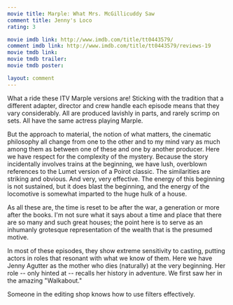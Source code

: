 ```yaml
---
movie title: Marple: What Mrs. McGillicuddy Saw
comment title: Jenny's Loco
rating: 3

movie imdb link: http://www.imdb.com/title/tt0443579/
comment imdb link: http://www.imdb.com/title/tt0443579/reviews-19
movie tmdb link: 
movie tmdb trailer: 
movie tmdb poster: 

layout: comment
---
```


What a ride these ITV Marple versions are! Sticking with the tradition that a different adapter, director and crew handle each episode means that they vary considerably. All are produced lavishly in parts, and rarely scrimp on sets. All have the same actress playing Marple. 

But the approach to material, the notion of what matters, the cinematic philosophy all change from one to the other and to my mind vary as much among them as between one of these and one by another producer. Here we have respect for the complexity of the mystery. Because the story incidentally involves trains at the beginning, we have lush, overblown references to the Lumet version of a Poirot classic. The similarities are striking and obvious. And very, very effective. The energy of this beginning is not sustained, but it does blast the beginning, and the energy of the locomotive is somewhat imparted to the huge hulk of a house.

As all these are, the time is reset to be after the war, a generation or more after the books. I'm not sure what it says about a time and place that there are so many and such great houses; the point here is to serve as an inhumanly grotesque representation of the wealth that is the presumed motive. 

In most of these episodes, they show extreme sensitivity to casting, putting actors in roles that resonant with what we know of them. Here we have Jenny Agutter as the mother who dies (naturally) at the very beginning. Her role -- only hinted at -- recalls her history in adventure. We first saw her in the amazing "Walkabout."

Someone in the editing shop knows how to use filters effectively.
